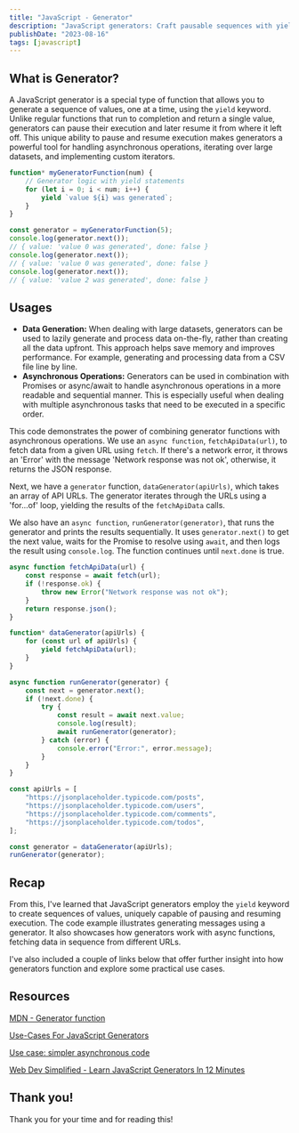 ```yaml
---
title: "JavaScript - Generator"
description: "JavaScript generators: Craft pausable sequences with yield. Perfect for async tasks & data manipulation."
publishDate: "2023-08-16"
tags: [javascript]
---
```


## What is Generator?

A JavaScript generator is a special type of function that allows you to generate a sequence of values, one at a time, using the `yield` keyword. Unlike regular functions that run to completion and return a single value, generators can pause their execution and later resume it from where it left off. This unique ability to pause and resume execution makes generators a powerful tool for handling asynchronous operations, iterating over large datasets, and implementing custom iterators.

```jsx
function* myGeneratorFunction(num) {
	// Generator logic with yield statements
	for (let i = 0; i < num; i++) {
		yield `value ${i} was generated`;
	}
}

const generator = myGeneratorFunction(5);
console.log(generator.next()); 
// { value: 'value 0 was generated', done: false }
console.log(generator.next());
// { value: 'value 0 was generated', done: false }
console.log(generator.next());
// { value: 'value 2 was generated', done: false }
```

## Usages

- **Data Generation:** When dealing with large datasets, generators can be used to lazily generate and process data on-the-fly, rather than creating all the data upfront. This approach helps save memory and improves performance. For example, generating and processing data from a CSV file line by line.
- **Asynchronous Operations:** Generators can be used in combination with Promises or async/await to handle asynchronous operations in a more readable and sequential manner. This is especially useful when dealing with multiple asynchronous tasks that need to be executed in a specific order.

This code demonstrates the power of combining generator functions with asynchronous operations. We use an `async function`, `fetchApiData(url)`, to fetch data from a given URL using `fetch`. If there's a network error, it throws an 'Error' with the message 'Network response was not ok', otherwise, it returns the JSON response.

Next, we have a `generator` function, `dataGenerator(apiUrls)`, which takes an array of API URLs. The generator iterates through the URLs using a 'for...of' loop, yielding the results of the `fetchApiData` calls.

We also have an `async function`, `runGenerator(generator)`, that runs the generator and prints the results sequentially. It uses `generator.next()` to get the next value, waits for the Promise to resolve using `await`, and then logs the result using `console.log`. The function continues until `next.done` is true.

```jsx
async function fetchApiData(url) {
	const response = await fetch(url);
	if (!response.ok) {
		throw new Error("Network response was not ok");
	}
	return response.json();
}

function* dataGenerator(apiUrls) {
	for (const url of apiUrls) {
		yield fetchApiData(url);
	}
}

async function runGenerator(generator) {
	const next = generator.next();
	if (!next.done) {
		try {
			const result = await next.value;
			console.log(result);
			await runGenerator(generator);
		} catch (error) {
			console.error("Error:", error.message);
		}
	}
}

const apiUrls = [
	"https://jsonplaceholder.typicode.com/posts",
	"https://jsonplaceholder.typicode.com/users",
	"https://jsonplaceholder.typicode.com/comments",
	"https://jsonplaceholder.typicode.com/todos",
];

const generator = dataGenerator(apiUrls);
runGenerator(generator); 
```

## Recap

From this, I've learned that JavaScript generators employ the `yield` keyword to create sequences of values, uniquely capable of pausing and resuming execution. The code example illustrates generating messages using a generator. It also showcases how generators work with async functions, fetching data in sequence from different URLs.

I've also included a couple of links below that offer further insight into how generators function and explore some practical use cases.

## Resources

[MDN - Generator function](https://developer.mozilla.org/en-US/docs/Web/JavaScript/Reference/Statements/function*)

[Use-Cases For JavaScript Generators](https://dev.to/rfornal/use-cases-for-javascript-generators-1npc)

[Use case: simpler asynchronous code](https://exploringjs.com/es6/ch_generators.html#_use-case-simpler-asynchronous-code)

[Web Dev Simplified - Learn JavaScript Generators In 12 Minutes](https://www.youtube.com/watch?v=IJ6EgdiI_wU)

## Thank you!

Thank you for your time and for reading this!